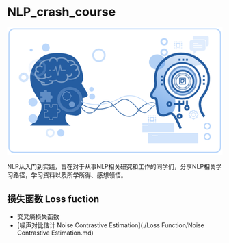 # NLP_crash_course

<div align="center">
	<img src="./Images/NLP.png" alt="Natural Language Processing">
</div>



NLP从入门到实践，旨在对于从事NLP相关研究和工作的同学们，分享NLP相关学习路径，学习资料以及所学所得、感想领悟。





## 损失函数 Loss fuction

* 交叉熵损失函数
* [噪声对比估计 Noise Contrastive Estimation](./Loss Function/Noise Contrastive Estimation.md)